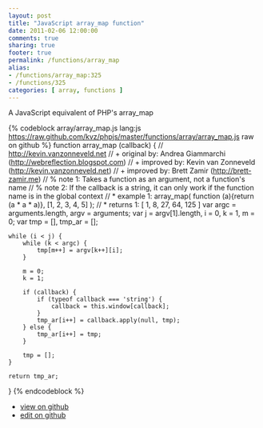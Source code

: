 ```yaml
---
layout: post
title: "JavaScript array_map function"
date: 2011-02-06 12:00:00
comments: true
sharing: true
footer: true
permalink: /functions/array_map
alias:
- /functions/array_map:325
- /functions/325
categories: [ array, functions ]
---
```

A JavaScript equivalent of PHP's array_map
<!-- more -->
{% codeblock array/array_map.js lang:js https://raw.github.com/kvz/phpjs/master/functions/array/array_map.js raw on github %}
function array_map (callback) {
    // http://kevin.vanzonneveld.net
    // +   original by: Andrea Giammarchi (http://webreflection.blogspot.com)
    // +   improved by: Kevin van Zonneveld (http://kevin.vanzonneveld.net)
    // +   improved by: Brett Zamir (http://brett-zamir.me)
    // %        note 1: Takes a function as an argument, not a function's name
    // %        note 2: If the callback is a string, it can only work if the function name is in the global context
    // *     example 1: array_map( function (a){return (a * a * a)}, [1, 2, 3, 4, 5] );
    // *     returns 1: [ 1, 8, 27, 64, 125 ]
    var argc = arguments.length,
        argv = arguments;
    var j = argv[1].length,
        i = 0,
        k = 1,
        m = 0;
    var tmp = [],
        tmp_ar = [];

    while (i < j) {
        while (k < argc) {
            tmp[m++] = argv[k++][i];
        }

        m = 0;
        k = 1;

        if (callback) {
            if (typeof callback === 'string') {
                callback = this.window[callback];
            }
            tmp_ar[i++] = callback.apply(null, tmp);
        } else {
            tmp_ar[i++] = tmp;
        }

        tmp = [];
    }

    return tmp_ar;
}
{% endcodeblock %}
<ul>
 <li><a href="https://github.com/kvz/phpjs/blob/master/functions/array/array_map.js">view on github</a></li>
 <li><a href="https://github.com/kvz/phpjs/edit/master/functions/array/array_map.js">edit on github</a></li>
</ul>

